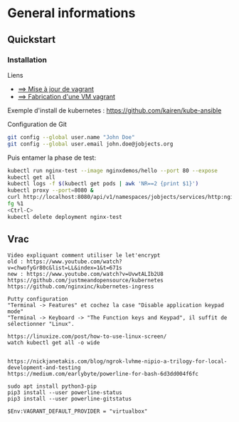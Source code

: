 # General informations

## Quickstart

### Installation

Liens

* [==> Mise à jour de vagrant](docs/mise_a_jour_vagrant.md)
* [==> Fabrication d'une VM vagrant](docs/fabrication_vm_vagrant.md)

Exemple d'install de kubernetes :
https://github.com/kairen/kube-ansible

Configuration de Git

~~~bash
git config --global user.name "John Doe"
git config --global user.email john.doe@jobjects.org
~~~

Puis entamer la phase de test:

~~~bash
kubectl run nginx-test --image nginxdemos/hello --port 80 --expose
kubectl get all
kubectl logs -f $(kubectl get pods | awk 'NR==2 {print $1}')
kubectl proxy --port=8080 &
curl http://localhost:8080/api/v1/namespaces/jobjects/services/http:nginx-test:/proxy/
fg %1
<Ctrl-C>
kubectl delete deployment nginx-test
~~~

## Vrac 

~~~text
Video expliquant comment utiliser le let'encrypt
old : https://www.youtube.com/watch?v=chwofyGr80c&list=LL&index=1&t=671s
new : https://www.youtube.com/watch?v=UvwtALIb2U8
https://github.com/justmeandopensource/kubernetes
https://github.com/nginxinc/kubernetes-ingress

Putty configuration
"Terminal -> Features" et cochez la case "Disable application keypad mode"
"Terminal -> Keyboard -> "The Function keys and Keypad", il suffit de sélectionner "Linux".

https://linuxize.com/post/how-to-use-linux-screen/
watch kubectl get all -o wide


https://nickjanetakis.com/blog/ngrok-lvhme-nipio-a-trilogy-for-local-development-and-testing
https://medium.com/earlybyte/powerline-for-bash-6d3dd004f6fc

sudo apt install python3-pip
pip3 install --user powerline-status
pip3 install --user powerline-gitstatus

$Env:VAGRANT_DEFAULT_PROVIDER = "virtualbox"
~~~
